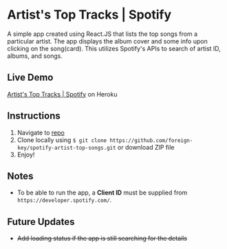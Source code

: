 # Artist's Top Tracks | Spotify
A simple app created using React.JS that lists the top songs from a particular artist. The app displays the album cover and some info upon clicking on the song(card). This utilizes Spotify's APIs to search of artist ID, albums, and songs.

## Live Demo
[Artist's Top Tracks | Spotify](http://fk-toptracks.herokuapp.com/) on Heroku

## Instructions

1. Navigate to [repo](https://github.com/foreign-key/spotify-artist-top-songs)
2. Clone locally using
   `$ git clone https://github.com/foreign-key/spotify-artist-top-songs.git` or download ZIP file
3. Enjoy!

## Notes

+ To be able to run the app, a **Client ID** must be supplied from `https://developer.spotify.com/`.

## Future Updates
+ ~~Add loading status if the app is still searching for the details~~
